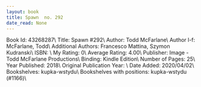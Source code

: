 ```yaml
---
layout: book
title: Spawn  no. 292
date_read: None
---
```


Book Id: 43268287\ 
Title: Spawn #292\ 
Author: Todd McFarlane\ 
Author l-f: McFarlane, Todd\ 
Additional Authors: Francesco Mattina, Szymon Kudranski\ 
ISBN: \ 
My Rating: 0\ 
Average Rating: 4.00\ 
Publisher: Image - Todd McFarlane Productions\ 
Binding: Kindle Edition\ 
Number of Pages: 25\ 
Year Published: 2018\ 
Original Publication Year: \ 
Date Added: 2020/04/02\ 
Bookshelves: kupka-wstydu\ 
Bookshelves with positions: kupka-wstydu (#1166)\ 

